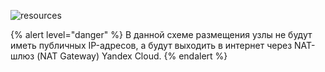 ![resources](/images/gs/cloud-provider-yandex/layout-standard.png)
<!--- Исходник: https://docs.google.com/drawings/d/1WI8tu-QZYcz3DvYBNlZG4s5OKQ9JKyna7ESHjnjuCVQ/edit --->

{% alert level="danger" %}
В данной схеме размещения узлы не будут иметь публичных IP-адресов, а будут выходить в интернет через NAT-шлюз (NAT Gateway) Yandex Cloud.
{% endalert %}
